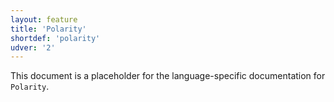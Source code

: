 ```yaml
---
layout: feature
title: 'Polarity'
shortdef: 'polarity'
udver: '2'
---
```


This document is a placeholder for the language-specific documentation
for `Polarity`.
